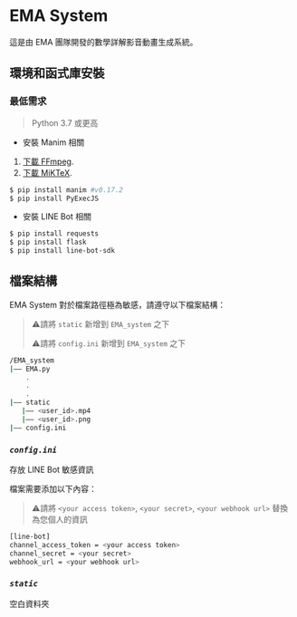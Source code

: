 # EMA System
這是由 EMA 團隊開發的數學詳解影音動畫生成系統。

## 環境和函式庫安裝
### 最低需求
> Python 3.7 或更高

* 安裝 Manim 相關

1. [下載 FFmpeg](https://www.wikihow.com/Install-FFmpeg-on-Windows).
2. [下載 MiKTeX](https://miktex.org/download).

```sh
$ pip install manim #v0.17.2
$ pip install PyExecJS
```
* 安裝 LINE Bot 相關
```sh
$ pip install requests
$ pip install flask
$ pip install line-bot-sdk
```

## 檔案結構
EMA System 對於檔案路徑極為敏感，請遵守以下檔案結構：
> ⚠️請將 `static` 新增到 `EMA_system` 之下
>
> ⚠️請將 `config.ini` 新增到 `EMA_system` 之下

```sh
/EMA_system
|—— EMA.py
    .
    .
    .
|—— static
   |—— <user_id>.mp4
   |—— <user_id>.png
|—— config.ini
```

### _`config.ini`_

存放 LINE Bot 敏感資訊

檔案需要添加以下內容：
> ⚠️請將 `<your access token>`, `<your secret>`, `<your webhook url>` 替換為您個人的資訊
```sh
[line-bot]
channel_access_token = <your access token> 
channel_secret = <your secret>
webhook_url = <your webhook url>
```

### _`static`_
空白資料夾